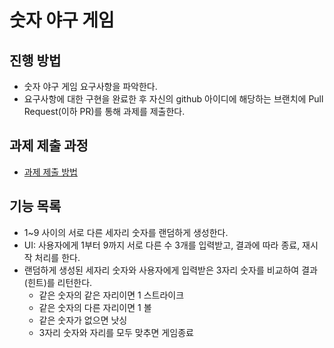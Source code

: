 # 숫자 야구 게임
## 진행 방법
* 숫자 야구 게임 요구사항을 파악한다.
* 요구사항에 대한 구현을 완료한 후 자신의 github 아이디에 해당하는 브랜치에 Pull Request(이하 PR)를 통해 과제를 제출한다.

## 과제 제출 과정
* [과제 제출 방법](https://github.com/next-step/nextstep-docs/tree/master/precourse)

## 기능 목록
* 1~9 사이의 서로 다른 세자리 숫자를 랜덤하게 생성한다.
* UI: 사용자에게 1부터 9까지 서로 다른 수 3개를 입력받고, 결과에 따라 종료, 재시작 처리를 한다.
* 랜덤하게 생성된 세자리 숫자와 사용자에게 입력받은 3자리 숫자를 비교하여 결과(힌트)를 리턴한다.  
	* 같은 숫자의 같은 자리이면 1 스트라이크  
	* 같은 숫자의 다른 자리이면 1 볼  
	* 같은 숫자가 없으면 낫싱  
	* 3자리 숫자와 자리를 모두 맞추면 게임종료
